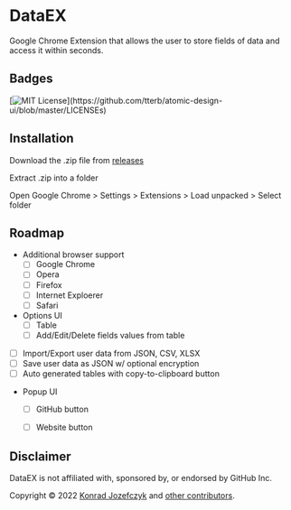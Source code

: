 
# DataEX

Google Chrome Extension that allows the user to store fields of data and access it within seconds.



## Badges

[![MIT License](https://img.shields.io/apm/l/atomic-design-ui.svg?)](https://github.com/tterb/atomic-design-ui/blob/master/LICENSEs)



## Installation

Download the .zip file from [releases](https://github.com/konradjoz/DataEX/releases)

Extract .zip into a folder 

Open Google Chrome > Settings > Extensions > Load unpacked > Select folder
## Roadmap

- Additional browser support
    + [ ]  Google Chrome
    + [ ]  Opera
    + [ ]  Firefox
    + [ ]  Internet Exploerer
    + [ ]  Safari
- Options UI
    + [ ]  Table
    + [ ]  Add/Edit/Delete fields values from table
- [ ]  Import/Export user data from JSON, CSV, XLSX
- [ ]  Save user data as JSON w/ optional encryption 
- [ ]  Auto generated tables with copy-to-clipboard button
- Popup UI
    + [ ]  GitHub button
    + [ ]  Website button



## Disclaimer
DataEX is not affiliated with, sponsored by, or endorsed by GitHub Inc.

Copyright © 2022 [Konrad Jozefczyk](https://github.com/konradjoz/) and [other contributors](https://github.com/konradjoz/DataEX/graphs/contributors).

